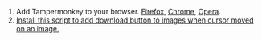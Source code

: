 1. Add Tampermonkey to your browser. [Firefox](https://addons.mozilla.org/tr/firefox/addon/tampermonkey/), [Chrome](https://chrome.google.com/webstore/detail/tampermonkey/dhdgffkkebhmkfjojejmpbldmpobfkfo?hl=tr), [Opera](https://addons.opera.com/tr/extensions/details/tampermonkey-beta/).
2. [Install this script to add download button to images when cursor moved on an image.](https://raw.githubusercontent.com/midnightBlueNebula/add-download-button-to-images/main/add-download-button-to-images.user.js)
